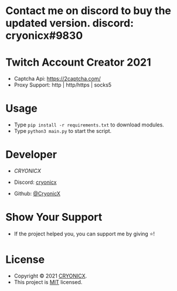 # Contact me on discord to buy the updated version. discord: cryonicx#9830

# Twitch Account Creator 2021

* Captcha Api: https://2captcha.com/
* Proxy Support: http | http/https | socks5 


# Usage

* Type ````pip install -r requirements.txt```` to download modules.
* Type ````python3 main.py```` to start the script.

# Developer

* *CRYONICX*

* Discord: [cryonicx](https://discord.com/users/909889971270348832)
* Github: [@CryonicX](https://github.com/CryonicsX)


# Show Your Support

* If the project helped you, you can support me by giving ⭐️!

# License

* Copyright © 2021 [CRYONICX](https://github.com/CryonicsX).<br />
* This project is [MIT](https://github.com/CryonicsX/TwitchAccountCreator/blob/main/LICENSE) licensed.